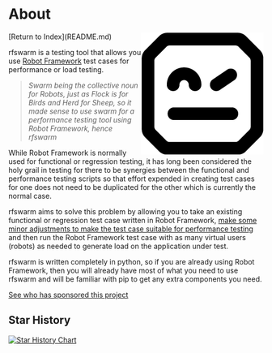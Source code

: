 
# About
<img align="right" src="Images/robot_framework.png">
[Return to Index](README.md)

rfswarm is a testing tool that allows you use [Robot Framework](https://robotframework.org/) test cases for performance or load testing.

> _Swarm being the collective noun for Robots, just as Flock is for Birds and Herd for Sheep, so it made sense to use swarm for a performance testing tool using Robot Framework, hence rfswarm_

While Robot Framework is normally used for functional or regression testing, it has long been considered the holy grail in testing for there to be synergies between the functional and performance testing scripts so that effort expended in creating test cases for one does not need to be duplicated for the other which is currently the normal case.

rfswarm aims to solve this problem by allowing you to take an existing functional or regression test case written in Robot Framework, [make some minor adjustments to make the test case suitable for performance testing](Preparing_for_perf.md) and then run the Robot Framework test case with as many virtual users (robots) as needed to generate load on the application under test.

rfswarm is written completely in python, so if you are already using Robot Framework, then you will already have most of what you need to use rfswarm and will be familiar with pip to get any extra components you need.

[See who has sponsored this project](Sponsors.md)


## Star History

<a href="https://star-history.com/#damies13/rfswarm&Date" target="_blank">
 <picture>
   <source media="(prefers-color-scheme: dark)" srcset="https://api.star-history.com/svg?repos=damies13/rfswarm&type=Date&theme=dark" />
   <source media="(prefers-color-scheme: light)" srcset="https://api.star-history.com/svg?repos=damies13/rfswarm&type=Date" />
   <img alt="Star History Chart" src="https://api.star-history.com/svg?repos=damies13/rfswarm&type=Date" />
 </picture>
</a>
